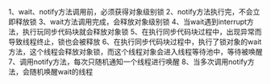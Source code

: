 1、wait、notify方法调用前，必须获得对象级别锁
2、notify方法执行完，不会立即释放锁
3、wait方法调用完成，会释放对象级别锁
4、当wait遇到interrupt方法，执行玩同步代码块就会释放对象锁
5、在执行同步代码块过程中，出现异常而导致线程终止，锁也会被释放
6、在执行同步代码块过程中，执行了锁对象的wait方法，这个线程会释放对象锁，而这个线程对象会进入线程等待池中，等待被唤醒
7、调用notify方法，每次只随机通知一个线程进行唤醒
8、当多次调用notify方法，会随机唤醒wait的线程

